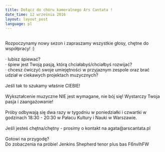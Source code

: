 ```yaml
---
title: Dołącz do chóru kameralnego Ars Cantata !
date_time: 12 września 2016
layout: layout_post
language: pl
---
```

<br>
Rozpoczynamy nowy sezon i zapraszamy wszystkie głosy, chętne do współpracy! :)
<br><br>
 · lubisz śpiewać?
<br>
· śpiew jest Twoją pasją, którą chciałabyś/chciałbyś rozwijać?
<br>
· chcesz ćwiczyć swoje umiejętności w przyjaznym zespole oraz brać udział w ciekawych projektach muzycznych?
<br><br>
Jeśli tak to szukamy właśnie CIEBIE!
<br><br>
Wykształcenie muzyczne NIE jest wymagane, nie bój się! Wystarczy Twoja pasja i zaangażowanie!
<br><br>
Próby odbywają się dwa razy w tygodniu w poniedziałki i czwartki w godzinach 18:30 - 20:30 w Pałacu Kultury i Nauki w Warszawie.
<br>
<br>
Jeśli jesteś chętna/chętny - prosimy o kontakt na agata@arscantata.pl
<br>
<br>
Gotowi na przygodę?
<br>
Do zobaczenia na próbie!
Jenkins Shepherd tenor plus bas
F6nvlhFW


